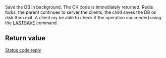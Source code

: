 

Save the DB in background. The OK code is immediately returned.
Redis forks, the parent continues to server the clients, the child
saves the DB on disk then exit. A client my be able to check if the
operation succeeded using the [LASTSAVE][1] command.

## Return value

[Status code reply][2]



[1]: /p/redis/wiki/LastsaveCommand
[2]: /p/redis/wiki/ReplyTypes

